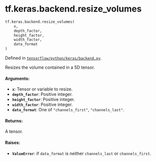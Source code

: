 <div itemscope itemtype="http://developers.google.com/ReferenceObject">
<meta itemprop="name" content="tf.keras.backend.resize_volumes" />
<meta itemprop="path" content="Stable" />
</div>

# tf.keras.backend.resize_volumes

``` python
tf.keras.backend.resize_volumes(
    x,
    depth_factor,
    height_factor,
    width_factor,
    data_format
)
```



Defined in [`tensorflow/python/keras/backend.py`](https://www.tensorflow.org/code/tensorflow/python/keras/backend.py).

Resizes the volume contained in a 5D tensor.

#### Arguments:

* <b>`x`</b>: Tensor or variable to resize.
* <b>`depth_factor`</b>: Positive integer.
* <b>`height_factor`</b>: Positive integer.
* <b>`width_factor`</b>: Positive integer.
* <b>`data_format`</b>: One of `"channels_first"`, `"channels_last"`.


#### Returns:

A tensor.


#### Raises:

* <b>`ValueError`</b>: if `data_format` is neither
        `channels_last` or `channels_first`.